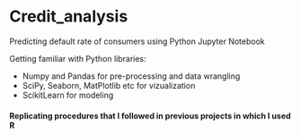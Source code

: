 # Credit_analysis

Predicting default rate of consumers using Python Jupyter Notebook

Getting familiar with Python libraries:
 - Numpy and Pandas for pre-processing and data wrangling
 - SciPy, Seaborn, MatPlotlib etc for vizualization
 - ScikitLearn for modeling
 
 
 #### Replicating procedures that I followed in previous projects in which I used R
